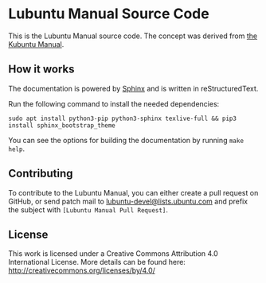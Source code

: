 # Lubuntu Manual Source Code

This is the Lubuntu Manual source code. The concept was derived from [the Kubuntu Manual](https://github.com/ahoneybun/kubuntu-manual).

## How it works

The documentation is powered by [Sphinx](http://www.sphinx-doc.org/en/stable/) and is written in reStructuredText.

Run the following command to install the needed dependencies:

```
sudo apt install python3-pip python3-sphinx texlive-full && pip3 install sphinx_bootstrap_theme
```

You can see the options for building the documentation by running `make help`.

## Contributing

To contribute to the Lubuntu Manual, you can either create a pull request on GitHub, or send patch mail to [lubuntu-devel@lists.ubuntu.com](mailto:lubuntu-devel@lists.ubuntu.com) and prefix the subject with `[Lubuntu Manual Pull Request]`.

## License

This work is licensed under a Creative Commons Attribution 4.0 International License. More details can be found here: http://creativecommons.org/licenses/by/4.0/

